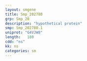 ```yaml
---
layout: smgene
title: Smp_202780
grp: Smp_20
description: "hypothetical protein"
smp: Smp_202780.1
uniprot: "G4VJW8"
length:   180
cdd: "ns"
kk: ns
categories: sm
---
```

